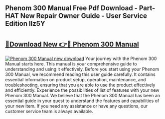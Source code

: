## Phenom 300 Manual Free Pdf Download - Part-HAT New Repair Owner Guide - User Service Edition lIz5Y

# <h2><a href="http://cf18988.oget.top/?id=Phenom+300+Manual">🔗Download New 👉🔴 Phenom 300 Manual</a></h2>

[![Phenom 300 Manual new download](https://i.imgur.com/5g1atiW.png)](http://cf18988.oget.top/?id=Phenom+300+Manual)
Your journey with the Phenom 300 Manual starts here. This manual is your comprehensive guide to understanding and using it effectively. Before you start using your Phenom 300 Manual, we recommend reading this user guide carefully. It contains essential information on product setup, operation, maintenance, and troubleshooting, ensuring that you are able to use the product effectively and efficiently. Experience the possibilities of list of features with your new Phenom 300 Manual. We believe that the Phenom 300 Manual has been an essential guide in your quest to understand the features and capabilities of your new item. If you need any assistance or have any questions, our customer service team is always available.
